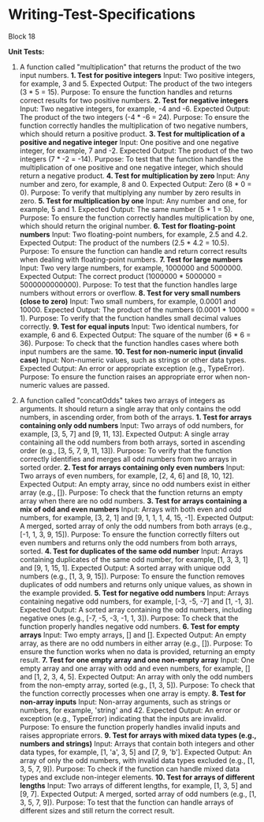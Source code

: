 # Writing-Test-Specifications
Block 18

**Unit Tests:**

1. A function called "multiplication" that returns the product of the two input numbers.
**1. Test for positive integers**
Input: Two positive integers, for example, 3 and 5.
Expected Output: The product of the two integers (3 * 5 = 15).
Purpose: To ensure the function handles and returns correct results for two positive numbers.
**2. Test for negative integers**
Input: Two negative integers, for example, -4 and -6.
Expected Output: The product of the two integers (-4 * -6 = 24).
Purpose: To ensure the function correctly handles the multiplication of two negative numbers, which should return a positive product.
**3. Test for multiplication of a positive and negative integer**
Input: One positive and one negative integer, for example, 7 and -2.
Expected Output: The product of the two integers (7 * -2 = -14).
Purpose: To test that the function handles the multiplication of one positive and one negative integer, which should return a negative product.
**4. Test for multiplication by zero**
Input: Any number and zero, for example, 8 and 0.
Expected Output: Zero (8 * 0 = 0).
Purpose: To verify that multiplying any number by zero results in zero.
**5. Test for multiplication by one**
Input: Any number and one, for example, 5 and 1.
Expected Output: The same number (5 * 1 = 5).
Purpose: To ensure the function correctly handles multiplication by one, which should return the original number.
**6. Test for floating-point numbers**
Input: Two floating-point numbers, for example, 2.5 and 4.2.
Expected Output: The product of the numbers (2.5 * 4.2 = 10.5).
Purpose: To ensure the function can handle and return correct results when dealing with floating-point numbers.
**7. Test for large numbers**
Input: Two very large numbers, for example, 1000000 and 5000000.
Expected Output: The correct product (1000000 * 5000000 = 5000000000000).
Purpose: To test that the function handles large numbers without errors or overflow.
**8. Test for very small numbers (close to zero)**
Input: Two small numbers, for example, 0.0001 and 10000.
Expected Output: The product of the numbers (0.0001 * 10000 = 1).
Purpose: To verify that the function handles small decimal values correctly.
**9. Test for equal inputs**
Input: Two identical numbers, for example, 6 and 6.
Expected Output: The square of the number (6 * 6 = 36).
Purpose: To check that the function handles cases where both input numbers are the same.
**10. Test for non-numeric input (invalid case)**
Input: Non-numeric values, such as strings or other data types.
Expected Output: An error or appropriate exception (e.g., TypeError).
Purpose: To ensure the function raises an appropriate error when non-numeric values are passed.

2. A function called "concatOdds" takes two arrays of integers as arguments. It should return a single array that only contains the odd numbers, in ascending order, from both of the arrays.
**1. Test for arrays containing only odd numbers**
Input: Two arrays of odd numbers, for example, [3, 5, 7] and [9, 11, 13].
Expected Output: A single array containing all the odd numbers from both arrays, sorted in ascending order (e.g., [3, 5, 7, 9, 11, 13]).
Purpose: To verify that the function correctly identifies and merges all odd numbers from two arrays in sorted order.
**2. Test for arrays containing only even numbers**
Input: Two arrays of even numbers, for example, [2, 4, 6] and [8, 10, 12].
Expected Output: An empty array, since no odd numbers exist in either array (e.g., []).
Purpose: To check that the function returns an empty array when there are no odd numbers.
**3. Test for arrays containing a mix of odd and even numbers**
Input: Arrays with both even and odd numbers, for example, [3, 2, 1] and [9, 1, 1, 1, 4, 15, -1].
Expected Output: A merged, sorted array of only the odd numbers from both arrays (e.g., [-1, 1, 3, 9, 15]).
Purpose: To ensure the function correctly filters out even numbers and returns only the odd numbers from both arrays, sorted.
**4. Test for duplicates of the same odd number**
Input: Arrays containing duplicates of the same odd number, for example, [1, 3, 3, 1] and [9, 1, 15, 1].
Expected Output: A sorted array with unique odd numbers (e.g., [1, 3, 9, 15]).
Purpose: To ensure the function removes duplicates of odd numbers and returns only unique values, as shown in the example provided.
**5. Test for negative odd numbers**
Input: Arrays containing negative odd numbers, for example, [-3, -5, -7] and [1, -1, 3].
Expected Output: A sorted array containing the odd numbers, including negative ones (e.g., [-7, -5, -3, -1, 1, 3]).
Purpose: To check that the function properly handles negative odd numbers.
**6. Test for empty arrays**
Input: Two empty arrays, [] and [].
Expected Output: An empty array, as there are no odd numbers in either array (e.g., []).
Purpose: To ensure the function works when no data is provided, returning an empty result.
**7. Test for one empty array and one non-empty array**
Input: One empty array and one array with odd and even numbers, for example, [] and [1, 2, 3, 4, 5].
Expected Output: An array with only the odd numbers from the non-empty array, sorted (e.g., [1, 3, 5]).
Purpose: To check that the function correctly processes when one array is empty.
**8. Test for non-array inputs**
Input: Non-array arguments, such as strings or numbers, for example, 'string' and 42.
Expected Output: An error or exception (e.g., TypeError) indicating that the inputs are invalid.
Purpose: To ensure the function properly handles invalid inputs and raises appropriate errors.
**9. Test for arrays with mixed data types (e.g., numbers and strings)**
Input: Arrays that contain both integers and other data types, for example, [1, 'a', 3, 5] and [7, 9, 'b'].
Expected Output: An array of only the odd numbers, with invalid data types excluded (e.g., [1, 3, 5, 7, 9]).
Purpose: To check if the function can handle mixed data types and exclude non-integer elements.
**10. Test for arrays of different lengths**
Input: Two arrays of different lengths, for example, [1, 3, 5] and [9, 7].
Expected Output: A merged, sorted array of odd numbers (e.g., [1, 3, 5, 7, 9]).
Purpose: To test that the function can handle arrays of different sizes and still return the correct result.
